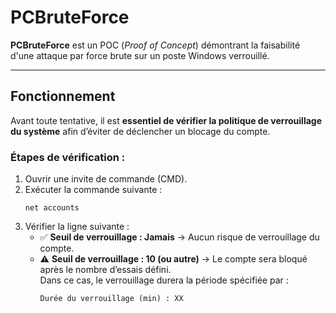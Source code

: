 # PCBruteForce

**PCBruteForce** est un POC (_Proof of Concept_) démontrant la faisabilité d'une attaque par force brute sur un poste Windows verrouillé.

---

## Fonctionnement

Avant toute tentative, il est **essentiel de vérifier la politique de verrouillage du système** afin d’éviter de déclencher un blocage du compte.

### Étapes de vérification :

1. Ouvrir une invite de commande (CMD).
2. Exécuter la commande suivante :
   ```
   net accounts
   ```
3. Vérifier la ligne suivante :
   - ✅ **Seuil de verrouillage : Jamais** → Aucun risque de verrouillage du compte.
   - ⚠️ **Seuil de verrouillage : 10 (ou autre)** → Le compte sera bloqué après le nombre d’essais défini.  
     Dans ce cas, le verrouillage durera la période spécifiée par :
     ```
     Durée du verrouillage (min) : XX
     ```
